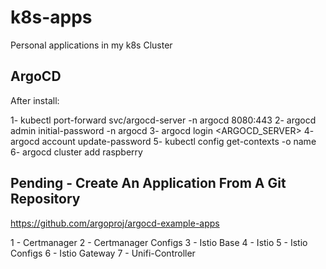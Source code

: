 # k8s-apps
Personal applications in my k8s Cluster

## ArgoCD

After install: 

1- kubectl port-forward svc/argocd-server -n argocd 8080:443
2- argocd admin initial-password -n argocd
3- argocd login <ARGOCD_SERVER>
4- argocd account update-password
5- kubectl config get-contexts -o name
6- argocd cluster add raspberry

## Pending - Create An Application From A Git Repository
https://github.com/argoproj/argocd-example-apps

1 - Certmanager
2 - Certmanager Configs
3 - Istio Base
4 - Istio
5 - Istio Configs
6 - Istio Gateway
7 - Unifi-Controller
